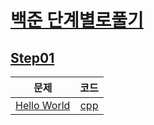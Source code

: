 # [백준 단계별로풀기](https://www.acmicpc.net/step)
  
## [Step01](https://www.acmicpc.net/step/1)  
| 문제 | 코드 |
| ------------- |:-------------:|
|[Hello World](https://www.acmicpc.net/problem/2557)| [cpp](/01_baekjoon/01_BOJ_Step/Step01(입출력과사칙연산)/01_01_01&#32;Hello&#32;World(2557).cpp) |